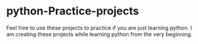 # python-Practice-projects
Feel free to use these projects to practice if you are just learning python. I am creating these projects while learning python from the very beginning. 

